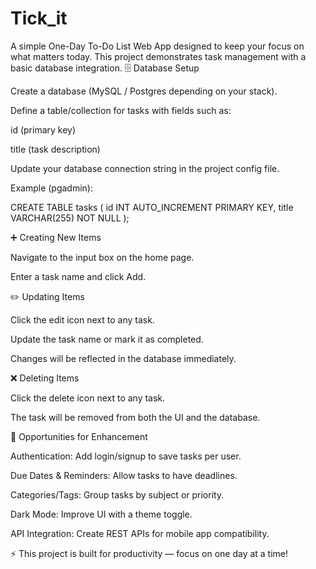 # Tick_it
A simple One-Day To-Do List Web App designed to keep your focus on what matters today. This project demonstrates task management with a basic database integration.
🗄️ Database Setup

Create a database (MySQL / Postgres depending on your stack).

Define a table/collection for tasks with fields such as:

id (primary key)

title (task description)

Update your database connection string in the project config file.

Example (pgadmin):

CREATE TABLE tasks (
  id INT AUTO_INCREMENT PRIMARY KEY,
  title VARCHAR(255) NOT NULL
);

➕ Creating New Items

Navigate to the input box on the home page.

Enter a task name and click Add.

✏️ Updating Items

Click the edit icon next to any task.

Update the task name or mark it as completed.

Changes will be reflected in the database immediately.

❌ Deleting Items

Click the delete icon next to any task.

The task will be removed from both the UI and the database.

🚀 Opportunities for Enhancement

Authentication: Add login/signup to save tasks per user.

Due Dates & Reminders: Allow tasks to have deadlines.

Categories/Tags: Group tasks by subject or priority.

Dark Mode: Improve UI with a theme toggle.

API Integration: Create REST APIs for mobile app compatibility.

⚡ This project is built for productivity — focus on one day at a time!
